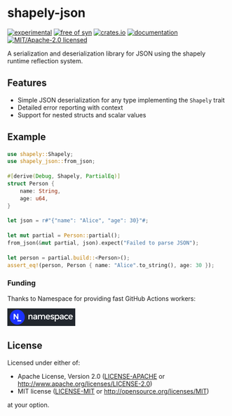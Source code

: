 # shapely-json

[![experimental](https://img.shields.io/badge/status-highly%20experimental-orange)](https://github.com/fasterthanlime/shapely)
[![free of syn](https://img.shields.io/badge/free%20of-syn-hotpink)](https://github.com/fasterthanlime/free-of-syn)
[![crates.io](https://img.shields.io/crates/v/shapely-json.svg)](https://crates.io/crates/shapely-json)
[![documentation](https://docs.rs/shapely-json/badge.svg)](https://docs.rs/shapely-json)
[![MIT/Apache-2.0 licensed](https://img.shields.io/crates/l/shapely-json.svg)](./LICENSE)

A serialization and deserialization library for JSON using the shapely runtime reflection system.

## Features

- Simple JSON deserialization for any type implementing the `Shapely` trait
- Detailed error reporting with context
- Support for nested structs and scalar values

## Example

```rust
use shapely::Shapely;
use shapely_json::from_json;

#[derive(Debug, Shapely, PartialEq)]
struct Person {
    name: String,
    age: u64,
}

let json = r#"{"name": "Alice", "age": 30}"#;

let mut partial = Person::partial();
from_json(&mut partial, json).expect("Failed to parse JSON");

let person = partial.build::<Person>();
assert_eq!(person, Person { name: "Alice".to_string(), age: 30 });
```

### Funding

Thanks to Namespace for providing fast GitHub Actions workers:

<a href="https://namespace.so"><img src="./static/namespace-d.svg" height="40"></a>

## License

Licensed under either of:

- Apache License, Version 2.0 ([LICENSE-APACHE](LICENSE-APACHE) or <http://www.apache.org/licenses/LICENSE-2.0>)
- MIT license ([LICENSE-MIT](LICENSE-MIT) or <http://opensource.org/licenses/MIT>)

at your option.

